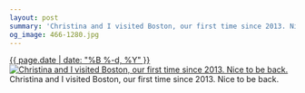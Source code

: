 ```yaml
---
layout: post
summary: 'Christina and I visited Boston, our first time since 2013. Nice to be back.'
og_image: 466-1280.jpg
---
```


<p>
 <time>
  <a href="/466">
   {{ page.date | date: "%B %-d, %Y" }}
  </a>
 </time>
 <a href="/466">
  <img alt="Christina and I visited Boston, our first time since 2013. Nice to be back." sizes="(min-width: 700px) 50vw, calc(100vw - 2rem)" src="{{ site.assets_url }}/466-640.jpg" srcset="{{ site.assets_url }}/466-1280.jpg 1280w, {{ site.assets_url }}/466-960.jpg 960w, {{ site.assets_url }}/466-640.jpg 640w, {{ site.assets_url }}/466-320.jpg 320w"/>
 </a>
 <span>
  Christina and I visited Boston, our first time since 2013. Nice to be back.
 </span>
</p>
